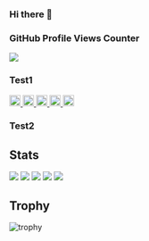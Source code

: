 ### Hi there 👋

<!--
**yosuke-star/yosuke-star** is a ✨ _special_ ✨ repository because its `README.md` (this file) appears on your GitHub profile.

Here are some ideas to get you started:

- 🔭 I’m currently working on ...
- 🌱 I’m currently learning ...
- 👯 I’m looking to collaborate on ...
- 🤔 I’m looking for help with ...
- 💬 Ask me about ...
- 📫 How to reach me: ...
- 😄 Pronouns: ...
- ⚡ Fun fact: ...
-->

### GitHub Profile Views Counter
![](https://komarev.com/ghpvc/?username=yosuke-star)

### Test1
<p align="left">
  <a href="https://github.com/yosuke-star">
    <img height="20" src="https://komarev.com/ghpvc/?username=yosuke-star" />
  </a>
  <a href="https://github.com/yosuke-star">
    <img height="20" src="https://img.shields.io/github/followers/yosuke-star?label=follow&logo=github&style=flat" />
  </a>
  <a href="http://qiita.com/yosuke-star">
    <img height="20" src="https://qiita-badge.apiapi.app/s/yosuke-star/posts.svg" />
  </a>
  <a href="http://qiita.com/yosuke-star">
    <img height="20" src="https://qiita-badge.apiapi.app/s/yosuke-star/contributions.svg" />
  </a>
  <a href="https://zenn.dev/yosuke-star">
    <img height="20" src="https://badgen.org/img/zenn/yosuke-star/articles?style=plastic" />
  </a>
</p>

### Test2
## Stats
![](http://github-profile-summary-cards.vercel.app/api/cards/profile-details?username=yosuke-star&theme=solarized)
![](http://github-profile-summary-cards.vercel.app/api/cards/repos-per-language?username=yosuke-star&theme=solarized)
![](http://github-profile-summary-cards.vercel.app/api/cards/most-commit-language?username=yosuke-star&theme=solarized)
![](http://github-profile-summary-cards.vercel.app/api/cards/stats?username=yosuke-star&theme=solarized)
![](http://github-profile-summary-cards.vercel.app/api/cards/productive-time?username=yosuke-star&theme=solarized&utcOffset=9)

## Trophy
![trophy](https://github-profile-trophy.vercel.app/?username=yosuke-star&theme=gruvbox)

